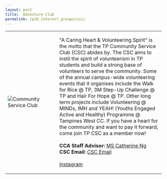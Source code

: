 ```yaml
---
layout: post
title:  Adventure Club
permalink: /p10_interest_groups/csc/
---
```


<table>
    <tr>
        <td style="width:33%"><image src="{{site.baseurl}}/images/CCA_CSC.jpg" style="display:block;margin-left:auto;margin-right:auto;" alt="Community Service Club"></image></td>
        <td>
            <p>
                "A Caring Heart & Volunteering Spirit" is the motto that the TP Community Service Club (CSC) abides by. The CSC aims to instil the spirit of volunteerism in TP students and build a strong base of volunteers to serve the community.  Some of the annual campus-wide volunteering events that it organises include the Walk for Rice @ TP, 3M Step-Up Challenge @ TP and Hair For Hope @ TP. Other long term projects include Volunteering @ MINDs, IMH and YEAH! (Youths Engaged Active and Healthy) Programme @ Tampines West CC.  If you have a heart for the community and want to pay it forward, come join TP CSC as a member now!<br>
                <br>
                <b>CCA Staff Advisor:</b> <a href="catherine_ng@tp.edu.sg">MS Catherine Ng</a><br>
                <b>CSC Email:</b> <a href="csc@student.tp.edu.sg">CSC Email</a><br>
                <br>
                <a href="https://www.instagram.com/tpcsc">Instagram</a>
            </p>
        </td>
    </tr>
 
</table>
